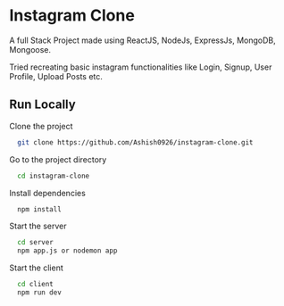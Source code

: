 
# Instagram Clone


A full Stack Project made using ReactJS, NodeJs, ExpressJs, MongoDB, Mongoose.

Tried recreating basic instagram functionalities like Login, Signup, User Profile, Upload Posts etc.




## Run Locally

Clone the project

```bash
  git clone https://github.com/Ashish0926/instagram-clone.git
```

Go to the project directory

```bash
  cd instagram-clone
```

Install dependencies

```bash
  npm install
```

Start the server

```bash
  cd server
  npm app.js or nodemon app
```
Start the client

```bash
  cd client
  npm run dev
```

